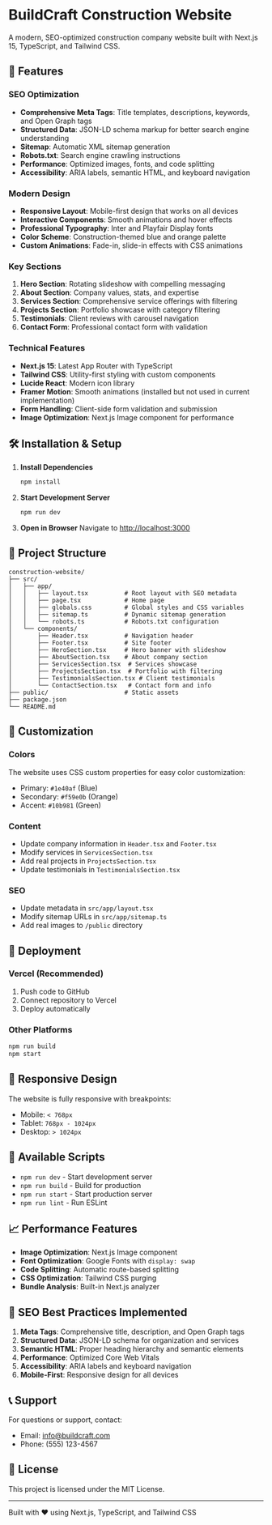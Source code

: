 # BuildCraft Construction Website

A modern, SEO-optimized construction company website built with Next.js 15, TypeScript, and Tailwind CSS.

## 🚀 Features

### SEO Optimization
- **Comprehensive Meta Tags**: Title templates, descriptions, keywords, and Open Graph tags
- **Structured Data**: JSON-LD schema markup for better search engine understanding
- **Sitemap**: Automatic XML sitemap generation
- **Robots.txt**: Search engine crawling instructions
- **Performance**: Optimized images, fonts, and code splitting
- **Accessibility**: ARIA labels, semantic HTML, and keyboard navigation

### Modern Design
- **Responsive Layout**: Mobile-first design that works on all devices
- **Interactive Components**: Smooth animations and hover effects
- **Professional Typography**: Inter and Playfair Display fonts
- **Color Scheme**: Construction-themed blue and orange palette
- **Custom Animations**: Fade-in, slide-in effects with CSS animations

### Key Sections
1. **Hero Section**: Rotating slideshow with compelling messaging
2. **About Section**: Company values, stats, and expertise
3. **Services Section**: Comprehensive service offerings with filtering
4. **Projects Section**: Portfolio showcase with category filtering
5. **Testimonials**: Client reviews with carousel navigation
6. **Contact Form**: Professional contact form with validation

### Technical Features
- **Next.js 15**: Latest App Router with TypeScript
- **Tailwind CSS**: Utility-first styling with custom components
- **Lucide React**: Modern icon library
- **Framer Motion**: Smooth animations (installed but not used in current implementation)
- **Form Handling**: Client-side form validation and submission
- **Image Optimization**: Next.js Image component for performance

## 🛠️ Installation & Setup

1. **Install Dependencies**
   ```bash
   npm install
   ```

2. **Start Development Server**
   ```bash
   npm run dev
   ```

3. **Open in Browser**
   Navigate to [http://localhost:3000](http://localhost:3000)

## 📁 Project Structure

```
construction-website/
├── src/
│   ├── app/
│   │   ├── layout.tsx          # Root layout with SEO metadata
│   │   ├── page.tsx            # Home page
│   │   ├── globals.css         # Global styles and CSS variables
│   │   ├── sitemap.ts          # Dynamic sitemap generation
│   │   └── robots.ts           # Robots.txt configuration
│   └── components/
│       ├── Header.tsx          # Navigation header
│       ├── Footer.tsx          # Site footer
│       ├── HeroSection.tsx     # Hero banner with slideshow
│       ├── AboutSection.tsx    # About company section
│       ├── ServicesSection.tsx  # Services showcase
│       ├── ProjectsSection.tsx  # Portfolio with filtering
│       ├── TestimonialsSection.tsx # Client testimonials
│       └── ContactSection.tsx   # Contact form and info
├── public/                     # Static assets
├── package.json
└── README.md
```

## 🎨 Customization

### Colors
The website uses CSS custom properties for easy color customization:
- Primary: `#1e40af` (Blue)
- Secondary: `#f59e0b` (Orange)
- Accent: `#10b981` (Green)

### Content
- Update company information in `Header.tsx` and `Footer.tsx`
- Modify services in `ServicesSection.tsx`
- Add real projects in `ProjectsSection.tsx`
- Update testimonials in `TestimonialsSection.tsx`

### SEO
- Update metadata in `src/app/layout.tsx`
- Modify sitemap URLs in `src/app/sitemap.ts`
- Add real images to `/public` directory

## 🚀 Deployment

### Vercel (Recommended)
1. Push code to GitHub
2. Connect repository to Vercel
3. Deploy automatically

### Other Platforms
```bash
npm run build
npm start
```

## 📱 Responsive Design

The website is fully responsive with breakpoints:
- Mobile: `< 768px`
- Tablet: `768px - 1024px`
- Desktop: `> 1024px`

## 🔧 Available Scripts

- `npm run dev` - Start development server
- `npm run build` - Build for production
- `npm run start` - Start production server
- `npm run lint` - Run ESLint

## 📈 Performance Features

- **Image Optimization**: Next.js Image component
- **Font Optimization**: Google Fonts with `display: swap`
- **Code Splitting**: Automatic route-based splitting
- **CSS Optimization**: Tailwind CSS purging
- **Bundle Analysis**: Built-in Next.js analyzer

## 🎯 SEO Best Practices Implemented

1. **Meta Tags**: Comprehensive title, description, and Open Graph tags
2. **Structured Data**: JSON-LD schema for organization and services
3. **Semantic HTML**: Proper heading hierarchy and semantic elements
4. **Performance**: Optimized Core Web Vitals
5. **Accessibility**: ARIA labels and keyboard navigation
6. **Mobile-First**: Responsive design for all devices

## 📞 Support

For questions or support, contact:
- Email: info@buildcraft.com
- Phone: (555) 123-4567

## 📄 License

This project is licensed under the MIT License.

---

Built with ❤️ using Next.js, TypeScript, and Tailwind CSS